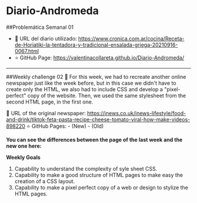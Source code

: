 # Diario-Andromeda
##Problemática Semanal 01
- :newspaper: URL del diario utilizado: https://www.cronica.com.ar/cocina/Receta-de-Horiatiki-la-tentadora-y-tradicional-ensalada-griega-20210916-0067.html
- :star: GitHub Page: https://valentinacollareta.github.io/Diario-Andromeda/

---

##Weekly challenge 02
:small_orange_diamond: For this week, we had to recreate another online newspaper just like the week before, but in this case we didn't have to create only the HTML, we also had to include CSS and develop a "pixel-perfect" copy of the website. Then, we used the same stylesheet from the second HTML page, in the first one.

:newspaper: URL of the original newspaper: https://inews.co.uk/inews-lifestyle/food-and-drink/tiktok-feta-pasta-recipe-cheese-tomato-viral-how-make-videos-898220
:star: GitHub Pages:
    - (New) 
    - (Old)

**You can see the differences between the page of the last week and the new one here:**


**Weekly Goals**
1. Capability to understand the complexity of syle sheet CSS.
2. Capability to make a good structure of HTML pages to make easy the creation of a CSS layout.
3. Capability to make a pixel perfect copy of a web or design to stylize the HTML pages.